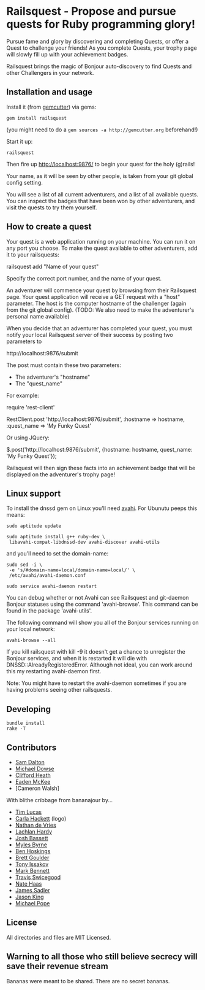 Railsquest - Propose and pursue quests for Ruby programming glory!
==================================================================

Pursue fame and glory by discovering and completing Quests, or offer a Quest to challenge your friends!
As you complete Quests, your trophy page will slowly fill up with your achievement badges.

Railsquest brings the magic of Bonjour auto-discovery to find Quests and other Challengers in your network.

Installation and usage
----------------------

Install it (from [gemcutter](http://gemcutter.org/)) via gems:

    gem install railsquest

(you might need to do a `gem sources -a http://gemcutter.org` beforehand!)

Start it up:

    railsquest

Then fire up [http://localhost:9876/](http://localhost:9876/) to begin your quest for the holy (g)rails!

Your name, as it will be seen by other people, is taken from your git global config setting.

You will see a list of all current adventurers, and a list of all available quests.
You can inspect the badges that have been won by other adventurers, and visit the quests to try them yourself.

How to create a quest
---------------------

Your quest is a web application running on your machine.
You can run it on any port you choose.
To make the quest available to other adventurers, add it to your railsquests:

railsquest add <port> "Name of your quest"

Specify the correct port number, and the name of your quest.

An adventurer will commence your quest by browsing from their Railsquest page.
Your quest application will receive a GET request with a "host" parameter.
The host is the computer hostname of the challenger (again from the git global config).
(TODO: We also need to make the adventurer's personal name available)

When you decide that an adventurer has completed your quest, you must notify
your local Railsquest server of their success by posting two parameters to

http://localhost:9876/submit

The post must contain these two parameters:

* The adventurer's "hostname"
* The "quest_name"

For example:

  require 'rest-client'

  RestClient.post 'http://localhost:9876/submit', :hostname => hostname, :quest_name => 'My Funky Quest'

Or using JQuery:

  $.post('http://localhost:9876/submit', {hostname: hostname, quest_name: 'My Funky Quest'});

Railsquest will then sign these facts into an achievement badge that will be displayed on the adventurer's trophy page!

Linux support
-------------

To install the dnssd gem on Linux you'll need [avahi](http://avahi.org/). For Ubunutu peeps this means:

    sudo aptitude update

    sudo aptitude install g++ ruby-dev \
     libavahi-compat-libdnssd-dev avahi-discover avahi-utils

and you'll need to set the domain-name:

    sudo sed -i \
     -e 's/#domain-name=local/domain-name=local/' \
     /etc/avahi/avahi-daemon.conf

    sudo service avahi-daemon restart

You can debug whether or not Avahi can see Railsquest and git-daemon Bonjour statuses using the command 'avahi-browse'.  This command can be found in the package 'avahi-utils'.

The following command will show you all of the Bonjour services running on your local network:

    avahi-browse --all

If you kill railsquest with kill -9 it doesn't get a chance to unregister the Bonjour services, and when it is restarted it will die with DNSSD::AlreadyRegisteredError.  Although not ideal, you can work around this my restarting avahi-daemon first.

Note: You might have to restart the avahi-daemon sometimes if you are having problems seeing other railsquests.

Developing
----------

    bundle install
    rake -T

Contributors
------------

* [Sam Dalton](http://github.com/samdalton/)
* [Michael Dowse](http://michaeldowse.name/)
* [Clifford Heath](http://dataconstellation.com/)
* [Eaden McKee](@eadz)
* [Cameron Walsh]

With blithe cribbage from bananajour by...
* [Tim Lucas](http://www.toolmantim.com)
* [Carla Hackett](http://carlahackettdesign.com/) (logo)
* [Nathan de Vries](http://github.com/atnan)
* [Lachlan Hardy](http://github.com/lachlanhardy)
* [Josh Bassett](http://github.com/nullobject)
* [Myles Byrne](http://github.com/quackingduck)
* [Ben Hoskings](http://github.com/benhoskings)
* [Brett Goulder](http://github.com/brettgo1)
* [Tony Issakov](https://github.com/tissak)
* [Mark Bennett](http://github.com/MarkBennett)
* [Travis Swicegood](http://github.com/tswicegood)
* [Nate Haas](http://github.com/natehaas)
* [James Sadler](http://github.com/freshtonic)
* [Jason King](http://github.com/JasonKing)
* [Michael Pope](http://github.com/map7)

License
-------

All directories and files are MIT Licensed.

Warning to all those who still believe secrecy will save their revenue stream
-----------------------------------------------------------------------------
Bananas were meant to be shared. There are no secret bananas.
